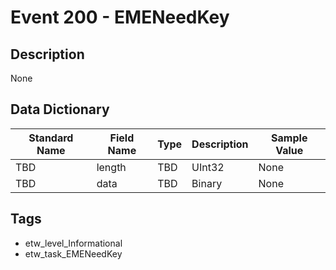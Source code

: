 # Event 200 - EMENeedKey

## Description
None

## Data Dictionary
|Standard Name|Field Name|Type|Description|Sample Value|
|---|---|---|---|---|
|TBD|length|TBD|UInt32|None|None|
|TBD|data|TBD|Binary|None|None|

## Tags
* etw_level_Informational
* etw_task_EMENeedKey